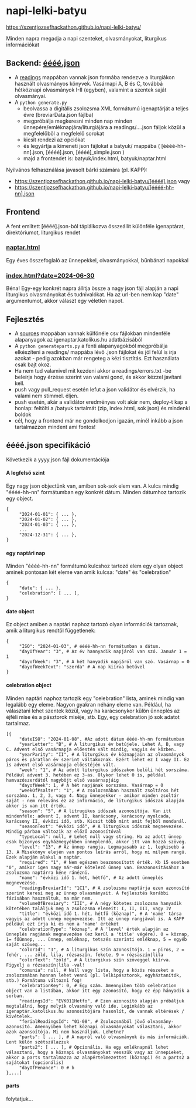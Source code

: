 # napi-lelki-batyu

https://szentjozsefhackathon.github.io/napi-lelki-batyu/

Minden napra megadja a napi szenteket, olvasmányokat, liturgikus információkat

## Backend: [éééé.json](https://szentjozsefhackathon.github.io/napi-lelki-batyu/2024.json)

- A [readings](readings/) mappában vannak json formába rendezve a liturgiákon használt olvasmányos könyvek. Vasárnapi A, B és C, továbbá hétköznapi olvasmányok I-II (egyben), valamint a szentek saját olvasmányai.
- A ```python generate.py```
     - beolvassa a digitális zsolozsma XML formátumú igenaptárját a teljes évre (breviarData.json fájlba)
     - megpróbálja megkeresni minden nap minden ünnepére/emléknapjára/liturgiájára a readings/....json fáljok közül a megfelelőből a megfelelő sorokat
     - kicsit rendezi az opciókat
     - és legyártja a kimeneti json fájlokat a batyuk/ mappába ( [éééé-hh-nn].json, [éééé].json, [éééé]_simple.json )
     - majd a frontendet is: batyuk/index.html, batyuk/naptar.html

Nyilvános felhasználása javasolt bárki számára (pl. KAPP):
- https://szentjozsefhackathon.github.io/napi-lelki-batyu/[éééé].json vagy
- https://szentjozsefhackathon.github.io/napi-lelki-batyu/[éééé-hh-nn].json

## Frontend
A fent említett [éééé].json-ból táplálkozva összeállít különféle igenaptárat, direktóriumot, liturgikus rendet

### [naptar.html](https://szentjozsefhackathon.github.io/napi-lelki-batyu/naptar.html)
Egy éves összefoglaló az ünnepekkel, olvasmányokkal, bűnbánati napokkal 

### [index.html?date=2024-06-30](https://szentjozsefhackathon.github.io/napi-lelki-batyu/index.html?date=2024-06-30)
Béna! 
Egy-egy konkrét napra állítja össze a nagy json fájl alapján a napi liturgikus olvasmányokat és tudnivalókat. Ha az url-ben nem kap "date" argumentumot, akkor választ egy véletlen napot.


## Fejlesztés
- A [sources](sources/) mappában vannak külfönéle csv fájlokban mindenféle alapanyagok az igenaptar.katolikus.hu adatbázisából
- A ```python generateparts.py``` a fenti alapanyagokból megpróbálja elkészíteni a readings/ mappába lévő .json fájlokat és jól felül is írja azokat - pedig azokban már rengeteg a kézi tisztítás. Ezt használata csak bajt okoz.
- Ha nem tud valamivel mit kezdeni akkor a readings/errors.txt -be beleírja hogy érzése szerint van valami gond, és akkor kézzel javítani kell.
- push vagy pull_request esetén lefut a json validátor és elvérzik, ha valami nem stimmel. éljen.
- push esetén, akár a validátor eredményes volt akár nem, deploy-t kap a honlap: feltölti a /batyuk tartalmát (zip, index.html, sok json) és mindenki boldok
- cél, hogy a frontend már ne gondolkodjon igazán, minél inkább a json tartalmazzon mindent ami fontos!


## éééé.json specifikáció
Következik a yyyy.json fájl dokumentációja 

#### A legfelső szint
Egy nagy json objectünk van, amiben sok-sok elem van. A kulcs mindig "éééé-hh-nn" formátumban egy konkrét dátum. Minden dátumhoz tartozik egy object.

```
{
     "2024-01-01": { ... },
     "2024-01-02": { ... },
     "2024-01-03": { ... },
     ...
     "2024-12-31": { ... },
}
```

#### egy naptári nap
Minden "éééé-hh-nn" formátumú kulcshoz tartozó elem egy olyan object aminek pontosan két eleme van amik kulcsa: "date" és "celebration"

```
{
     "date": { ... },
     "celebration": [ ... ],
}
```

#### date object
Ez object amiben a naptári naphoz tartozó olyan információk tartoznak, amik a liturgikus rendtől függetlenek:

```
{
     "ISO": "2024-01-03", # éééé-hh-nn formátumban a dátum.
     "dayOfYear": "3", # Az év hannyadik napjáról van szó. Január 1 = 1
     "dayofWeek": "3", # A hét hanyadik napjáról van szó. Vasárnap = 0
     "dayofWeekText": "szerda" # A nap kiírva betűvel
}
```

#### celebration object
Minden naptári naphoz tartozik egy "celebration" lista, aminek mindig van legalább egy eleme. Nagyon gyakran néhány eleme van. Például, ha választani lehet szentek közül, vagy ha karácsonykor külön ünneplés az éjféli mise és a pásztorok miséje, stb. Egy, egy celebration jó sok adatot tartalmaz.

```
[{
     "dateISO": "2024-01-08", #Az adott dátum éééé-hh-nn formátumban
     "yearLetter": "B", # A liturgikus év betújele. Lehet A, B, vagy C. Advent első vasárnapja előestén vált mindig, vagyis év közben.
     "yearParity": "II", # A liturgikus év köznapjain az olvasmányok páros és páratlan év szerint váltakoznak. Ezért lehet ez I vagy II. Ez is advent első vasárnapja előestéjén vált.
     "week": "1", # Az adott liturgikus időszakon belüli hét sorszáma. Például advent 3. hetében ez 3-as. Olykor lehet 0 is, például hamvazószerdától nagyböjt első vasárnapjáig
     "dayofWeek": 1, # A hét napjának sorszáma. Vasárnap = 0
     "weekOfPsalter": "1", # A zsolozsmában használt zsoltáros hét sorszáma. 1, 2, 3, vagy 4. Nagy ünnepekkor - amikor minden zsoltár saját - nem releváns ez az információ, de liturgikus időszak alapján akkor is van itt érték.
     "season": "5", # A litrugikus időszak azonosítója. Van itt mindenféle: advent I, advent II, karácsony, karácsony nyolcada, karácsony II, évközi idő, stb. Kicsit több mint amit fejből mondanál.
     "seasonText": "évközi idő", # A liturgikus időszak megnevezése. Mindig párban változik az előző azonosítóval
     "typeLocal": null, # Lehet null vagy string. Ha az adott ünnep csak bizonyos egyházmegyékben ünneplendő, akkor itt van hozzá szöveg. 
     "level": "13", # Az ünnep rangja. Legmagasabb az 1, legkisebb a 13. A Misekönyv elején van pontos leírás arról, hogy mi milyen rangú. Ezek alapján alakul a naptár.
     "required": "1", # Nem egészen beazonosított érték. Kb 15 esetben "0", amikor igen nagy már-már kötelező ünnep van. Beazonosításához a zsolozsma naptárra kéne ránézni.
     "name": "évközi idő 1. hét, hétfő", # Az adott ünneplés megnevezése. 
     "readingsBreviarId": "1C1", # A zsolozsma naptárja ezen azonosító szerint keresi meg az ünnep olvasmányait. A fejlesztés korábbi fázisában használtuk, ma már nem.
     "volumeOfBreviary": "III", # A négy kötetes zsolozsma hanyadik kötetében találjuk meg a zsolozsma elemeit: I, II, III, vagy IV
     "title": "évközi idő 1. hét, hétfő (köznap)", # A 'name' társa vagyis az adott ünnep megnevezése. Itt az ünnep rangjával is. A KAPP például ezt írja ki és nem a 'name' értékét
     "celebrationType": "köznap", # A 'level' érték alapján az ünneplés ragjának megnevezése (ez kerül a 'title' végére). 0 = köznap, 1= főünnep, ... ünnep, emléknap, tetszés szerinti emléknap, 5 = egyéb saját szöveg...
     "colorId": "3", # A liturgikus szín azonosítója. 1 = piros, 2 = fehér, ... zöld, lila, rózsaszín, fekete, 9 = rózsaszín|lila
     "colorText": "zöld", # A liturgikus szín szöveggel kíírva. Figyelj a rózsaszín|lila -val!
     "comunia": null, # Null vagy lista, hogy a közös részeket a zsolozsmában honnan lehet venni (pl. lelkipásztorok, egyháztanítók, stb.) Formátuma változni fog!
     "celebrationKey": 0, # Egy szám. Amennyiben több celebration object van a listában, akkor itt egy azonosító, hogy ez épp hányadik a sorban. 
     "readingsId": "EVK011Hetfo", # Ezen azonosító alapján próbáljuk megtalálni, hogy melyik olvasmány való ide. Leginkább az igenaptár.katolikus.hu azonosítójára hasonlít, de vannak eltérések / kivételek.
     "ferialReadingsId": "01-08", # Zsolozsmából jövő olvasmány-azonosító. Amennyiben lehet köznapi olvasmányokat választani, akkor azok azonsoítója. Mi nem használjuk. Lehetne?
     "parts": [ ... ], # A napról való olvasmányok és más információk. Lent külön szétszálazzuk
     "parts2": [ ... ], # Opcionális. Ha egy emléknapnál lehet választani, hogy a köznapi olvasmányokat vesszük vagy az ünnepieket, akkor a parts tartalmazza az alapértelmezettet (köznapi) és a parts2 a sajátokat (opcionális)
     "dayOfPenance": 0 # b
},...]
```

#### parts
folytatjuk...

